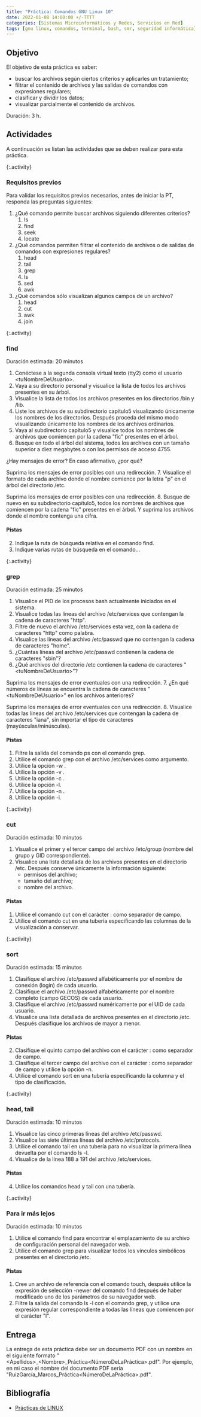 ```yaml
---
title: "Práctica: Comandos GNU Linux 10"
date: 2022-01-08 14:00:00 +/-TTTT
categories: [Sistemas Microinformáticos y Redes, Servicios en Red]
tags: [gnu linux, comandos, terminal, bash, smr, seguridad informática]
---
```


## Objetivo

El objetivo de esta práctica es saber:

- buscar los archivos según ciertos criterios y aplicarles un tratamiento;
- filtrar el contenido de archivos y las salidas de comandos con expresiones regulares;
- clasificar y dividir los datos;
- visualizar parcialmente el contenido de archivos.

Duración: 3 h.

## Actividades

A continuación se listan las actividades que se deben realizar para esta práctica.

{:.activity}
### Requisitos previos

Para validar los requisitos previos necesarios, antes de iniciar la PT, responda las preguntas siguientes:
1. ¿Qué comando permite buscar archivos siguiendo diferentes criterios?
    1. ls
    1. find
    1. seek
    1. locate
2. ¿Qué comandos permiten filtrar el contenido de archivos o de salidas de comandos con expresiones regulares?
    1. head
    1. tail
    1. grep
    1. ls
    1. sed
    1. awk
3. ¿Qué comandos sólo visualizan algunos campos de un archivo?
    1. head
    1. cut
    1. awk
    1. join

{:.activity}
### find

Duración estimada: 20 minutos
1. Conéctese a la segunda consola virtual texto (tty2) como el usuario \<tuNombreDeUsuario\>.
2. Vaya a su directorio personal y visualice la lista de todos los archivos presentes en su árbol. 
3. Visualice la lista de todos los archivos presentes en los directorios /bin y /lib.
4. Liste los archivos de su subdirectorio capítulo5 visualizando únicamente los nombres de los directorios. Después proceda del mismo modo visualizando únicamente los nombres de los archivos ordinarios.
5. Vaya al subdirectorio capítulo5 y visualice todos los nombres de archivos que comiencen por la cadena "fic" presentes en el árbol.
6. Busque en todo el árbol del sistema, todos los archivos con un tamaño superior a diez megabytes o con los permisos de acceso 4755.

¿Hay mensajes de error? En caso afirmativo, ¿por qué?

Suprima los mensajes de error posibles con una redirección.
7. Visualice el formato de cada archivo donde el nombre comience por la letra "p" en el árbol del directorio /etc.

Suprima los mensajes de error posibles con una redirección.
8. Busque de nuevo en su subdirectorio capítulo5, todos los nombres de archivos que comiencen por la cadena "fic" presentes en el árbol. Y suprima los archivos donde el nombre contenga una cifra.

#### Pistas
2. Indique la ruta de búsqueda relativa en el comando find.
3. Indique varias rutas de búsqueda en el comando...

{:.activity}
### grep

Duración estimada: 25 minutos
1. Visualice el PID de los procesos bash actualmente iniciados en el sistema.
2. Visualice todas las líneas del archivo /etc/services que contengan la cadena de caracteres "http".
3. Filtre de nuevo el archivo /etc/services esta vez, con la cadena de caracteres "http" como palabra.
4. Visualice las líneas del archivo /etc/passwd que no contengan la cadena de caracteres "home".
5. ¿Cuántas líneas del archivo /etc/passwd contienen la cadena de caracteres "sbin"?
6. ¿Qué archivos del directorio /etc contienen la cadena de caracteres "\<tuNombreDeUsuario\>"?

Suprima los mensajes de error eventuales con una redirección.
7. ¿En qué números de líneas se encuentra la cadena de caracteres "\<tuNombreDeUsuario\>" en los archivos anteriores? 

Suprima los mensajes de error eventuales con una redirección.
8. Visualice todas las líneas del archivo /etc/services que contengan la cadena de caracteres "iana", sin importar el tipo de caracteres (mayúsculas/minúsculas).

#### Pistas

1. Filtre la salida del comando ps con el comando grep.
2. Utilice el comando grep con el archivo /etc/services como argumento.
3. Utilice la opción -w .
4. Utilice la opción -v .
5. Utilice la opción -c .
6. Utilice la opción -l.
7. Utilice la opción -n .
8. Utilice la opción -i.

{:.activity}
### cut

Duración estimada: 10 minutos
1. Visualice el primer y el tercer campo del archivo /etc/group (nombre del grupo y GID correspondiente).
2. Visualice una lista detallada de los archivos presentes en el directorio /etc. Después conserve únicamente la información siguiente:
    - permisos del archivo;
    - tamaño del archivo;
    - nombre del archivo.

#### Pistas

1. Utilice el comando cut con el carácter : como separador de campo.
2. Utilice el comando cut en una tubería especificando las columnas de la visualización a conservar.

{:.activity}
### sort

Duración estimada: 15 minutos
1. Clasifique el archivo /etc/passwd alfabéticamente por el nombre de conexión (login) de cada usuario.
2. Clasifique el archivo /etc/passwd alfabéticamente por el nombre completo (campo GECOS) de cada usuario.
3. Clasifique el archivo /etc/passwd numéricamente por el UID de cada usuario.
4. Visualice una lista detallada de archivos presentes en el directorio /etc. Después clasifique los archivos de mayor a menor.

#### Pistas
2. Clasifique el quinto campo del archivo con el carácter : como separador de campo.
3. Clasifique el tercer campo del archivo con el carácter : como separador de campo y utilice la opción -n.
4. Utilice el comando sort en una tubería especificando la columna y el tipo de clasificación.

{:.activity}
### head, tail

Duración estimada: 10 minutos
1. Visualice las cinco primeras líneas del archivo /etc/passwd.
2. Visualice las siete últimas líneas del archivo /etc/protocols.
3. Utilice el comando tail en una tubería para no visualizar la primera línea devuelta por el comando ls -l.
4. Visualice de la línea 188 a 191 del archivo /etc/services.

#### Pistas
4. Utilice los comandos head y tail con una tubería.

{:.activity}
### Para ir más lejos

Duración estimada: 10 minutos
1. Utilice el comando find para encontrar el emplazamiento de su archivo de configuración personal del navegador web.
2. Utilice el comando grep para visualizar todos los vínculos simbólicos presentes en el directorio /etc.

#### Pistas
1. Cree un archivo de referencia con el comando touch, después utilice la expresión de selección -newer del comando find después de haber modificado uno de los parámetros de su navegador web.
2. Filtre la salida del comando ls -l con el comando grep, y utilice una expresión regular correspondiente a todas las líneas que comiencen por el carácter "l".

## Entrega

La entrega de esta práctica debe ser un documento PDF con un nombre en el siguiente formato "\<Apellidos\>_\<Nombre\>_Práctica\<NúmeroDeLaPráctica\>.pdf". Por ejemplo, en mi caso el nombre del documento PDF sería "RuizGarcía_Marcos_Práctica\<NúmeroDeLaPráctica\>.pdf".

## Bibliografía

- [Prácticas de LINUX](https://www.ediciones-eni.com/open/mediabook.aspx?idR=0a8c20d27a126debe5747e874c9710ed)

